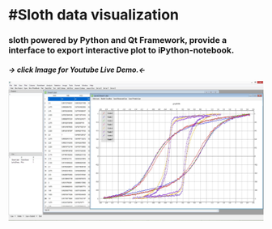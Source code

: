 #Sloth data visualization
=====

<h3>sloth powered by Python and Qt Framework, provide a interface to export interactive plot  to iPython-notebook.



<h5>-> click Image for Youtube Live Demo.<-



[![Demo](https://github.com/s910324/Sloth/blob/master/screen%20shots/NightlyBuild%2028.jpg)](https://www.youtube.com/watch?v=yXr62x98pXQ)
